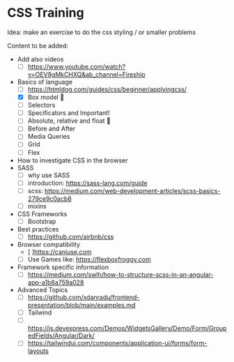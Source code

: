 # CSS Training

Idea: make an exercise to do the css styling / or smaller problems

Content to be added:
- Add also videos
  - [ ] https://www.youtube.com/watch?v=OEV8gMkCHXQ&ab_channel=Fireship
- Basics of language
  - [ ] https://htmldog.com/guides/css/beginner/applyingcss/
  - [x] Box model :construction:
  - [ ] Selectors
  - [ ] Specificators and Important!
  - [ ] Absolute, relative and float :construction:
  - [ ] Before and After
  - [ ] Media Queries
  - [ ] Grid
  - [ ] Flex
- How to investigate CSS in the browser
- SASS
  - [ ] why use SASS
  - [ ] introduction: https://sass-lang.com/guide
  - [ ] scss: https://medium.com/web-development-articles/scss-basics-279ce9c0acb8
  - [ ] mixins
- CSS Frameworks
  - [ ] Bootstrap
- Best practices
  - [ ] https://github.com/airbnb/css
- Browser compatibility
  - [ ]https://caniuse.com
  - [ ] Use Games like: https://flexboxfroggy.com
- Framework specific information
  - [ ] https://medium.com/swlh/how-to-structure-scss-in-an-angular-app-a1b8a759a028
  
- Advanced Topics
  - [ ] https://github.com/xdanradu/frontend-presentation/blob/main/examples.md
  - [ ] Tailwind
  - [ ] https://js.devexpress.com/Demos/WidgetsGallery/Demo/Form/GroupedFields/Angular/Dark/
  - [ ] https://tailwindui.com/components/application-ui/forms/form-layouts
